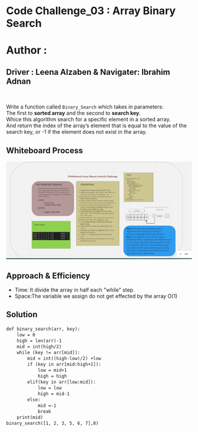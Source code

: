 
# Code Challenge_03 : Array Binary Search
# Author : 
## Driver : Leena Alzaben & Navigater: Ibrahim Adnan
<br>

Write a function called `Binary_Search` which takes in parameters:<br>
The first to **sorted array** and the second to **search key**.<br>
Whice this algorithm search for a specific element in a sorted array.<br>
And return the index of the array’s element that is equal to the value of the search key, or -1 if the element does not exist in the array.

## Whiteboard Process

![Code_Challenge_3](../array-binary-search/Code_Challenge_3.png)

## Approach & Efficiency

- Time: It divide the array in half each "while" step.<br>
- Space:The variable we assign do not get effected by the array
O(1)

## Solution

```
def binary_search(arr, key):
    low = 0
    high = len(arr)-1
    mid = int(high/2)
    while (key != arr[mid]):
        mid = int((high-low)/2) +low
        if (key in arr[mid:high+1]):
            low = mid+1
            high = high
        elif(key in arr[low:mid]):
            low = low
            high = mid-1
        else:
            mid =-1
            break
    print(mid)
binary_search([1, 2, 3, 5, 6, 7],8)

```
